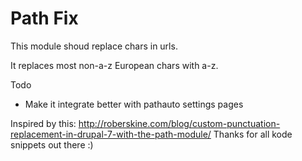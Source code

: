 Path Fix
========

This module shoud replace chars in urls.

It replaces most non-a-z European chars with a-z.

Todo

* Make it integrate better with pathauto settings pages

Inspired by this: http://roberskine.com/blog/custom-punctuation-replacement-in-drupal-7-with-the-path-module/
Thanks for all kode snippets out there :)
